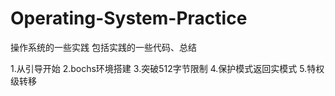 # Operating-System-Practice
操作系统的一些实践
包括实践的一些代码、总结

1.从引导开始
2.bochs环境搭建
3.突破512字节限制
4.保护模式返回实模式
5.特权级转移
